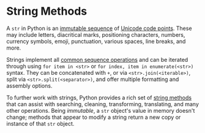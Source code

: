 # String Methods <!-- omit in toc -->

A `str` in Python is an [immutable sequence][text-sequence] of [Unicode code
points][unicode-code-points]. These may include letters, diacritical marks,
positioning characters, numbers, currency symbols, emoji, punctuation, various
spaces, line breaks, and more.

Strings implement all [common sequence operations][common-sequence-operations]
and can be iterated through using `for item in <str>` or
`for index, item in enumerate(<str>)` syntax. They can be concatenated with `+`,
or via `<str>.join(<iterable>)`, split via `<str>.split(<separator>)`, and offer
multiple formatting and assembly options.

To further work with strings, Python provides a rich set of [string
methods][str-methods] that can assist with searching, cleaning, transforming,
translating, and many other operations. Being _immutable_, a `str` object's
value in memory doesn't change; methods that appear to modify a string return a
new copy or instance of that `str` object.

[common-sequence-operations]:
  https://docs.python.org/3/library/stdtypes.html#common-sequence-operations
[str-methods]: https://docs.python.org/3/library/stdtypes.html#string-methods
[text-sequence]:
  https://docs.python.org/3/library/stdtypes.html#text-sequence-type-str
[unicode-code-points]:
  https://stackoverflow.com/questions/27331819/whats-the-difference-between-a-character-a-code-point-a-glyph-and-a-grapheme
